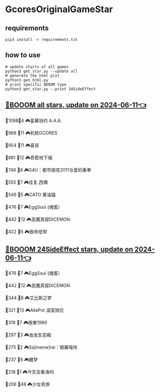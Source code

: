 # GcoresOriginalGameStar

## requirements
```
pip3 install -r requirements.txt
```

## how to use
```
# update starts of all games
python3 get_star.py --update all
# generate the html plot
python3 gen_html.py
# print specific BOOOM type
python3 get_star.py --print 24SideEffect
```

## [🔗BOOOM all stars, update on 2024-06-11👈](https://raw.githack.com/sichaozhang1112/GcoresOriginalGameStar/main/html/all.html) 
🌟1098👥4   🎮星幕协约 A.A.A.        

🌟968 👥11  🎮机核GCORES           

🌟954 👥11  🎮喜丧                 

🌟881 👥12  🎮奇愈地下城              

🌟746 👥6   🎮S4U：都市朋克2011与爱的重拳  

🌟555 👥7   🎮往复.西隅              

🌟549 👥5   🎮CATO 黄油猫           

🌟476 👥7   🎮EggSoul (魂蛋）       

🌟442 👥12  🎮恶魔真探DICEMON        

🌟422 👥6   🎮致命纽带               

## [🔗BOOOM 24SideEffect stars, update on 2024-06-11👈](https://raw.githack.com/sichaozhang1112/GcoresOriginalGameStar/main/html/24SideEffect.html) 
🌟476 👥7   🎮EggSoul (魂蛋）       

🌟442 👥12  🎮恶魔真探DICEMON        

🌟344 👥8   🎮艾比斯之梦              

🌟321 👥13  🎮AliePot 温室效应       

🌟318 👥7   🎮極東1989             

🌟297 👥3   🎮虫虫生态箱              

🌟275 👥2   🎮Sa[meow]rai：银翼喵侍   

🌟237 👥6   🎮醒梦                 

🌟218 👥1   🎮今天去看海吗             

🌟206 👥48  🎮少女奇旅               


